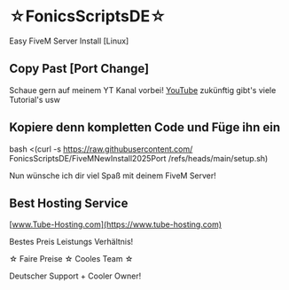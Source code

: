# ☆FonicsScriptsDE☆

Easy FiveM Server Install [Linux]

## Copy Past [Port Change]

Schaue gern auf meinem YT Kanal vorbei! [YouTube](https://youtube.com/@fonicsscriptsde?si=AF5vQL2rsPeO2-MO) zukünftig gibt's viele Tutorial's usw


## Kopiere denn kompletten Code und Füge ihn ein

bash <(curl -s https://raw.githubusercontent.com/
FonicsScriptsDE/FiveMNewInstall2025Port
/refs/heads/main/setup.sh)

Nun wünsche ich dir viel Spaß mit deinem FiveM Server!

## Best Hosting Service

[www.Tube-Hosting.com](https://www.tube-hosting.com)

Bestes Preis Leistungs Verhältnis!

☆ Faire Preise ☆ Cooles Team ☆

Deutscher Support + Cooler Owner!